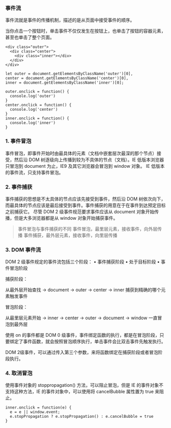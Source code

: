 ### 事件流

事件流就是事件的传播机制，描述的是从页面中接受事件的顺序。

当你点击一个按钮时，单击事件不仅仅发生在按钮上，也单击了按钮的容器元素，甚至也单击了整个页面。

```
<div class="outer">
  <div class="center">
    <div class="inner"></div>
  </div>
</div>
```
```
let outer = document.getElementsByClassName('outer')[0],
center = document.getElementsByClassName('center')[0],
inner = document.getElementsByClassName('inner')[0];

outer.onclick = function() {
  console.log('outer')
}
center.onclick = function() {
  console.log('center')
}
inner.onclick = function() {
  console.log('inner')
}
```
### 1. 事件冒泡

事件冒泡，即事件开始时由最具体的元素（文档中嵌套层次最深的那个节点）接受，然后沿 DOM 树逐级向上传播到较为不具体的节点（文档）。IE 低版本浏览器只冒泡到 document 为止，IE9 及其它浏览器会冒泡到 window 对象。
IE 低版本的事件流，只支持事件冒泡。

### 2. 事件捕获
事件捕获的思想是不太具体的节点应该先接受到事件，然后沿 DOM 树依次向下，而最具体的节点应该是最后接受到事件。事件捕获的用意在于在事件到达预定目标之前捕获它。
尽管 DOM 2 级事件规范要求事件应该从 document 对象开始传播，但是大多浏览器都是从 window 对象开始捕获事件。

> 事件冒泡与事件捕获的不同
事件冒泡，最里层元素，接收事件，向外层传播
事件捕获，最外层元素，接收事件，向里层传播

### 3. DOM 事件流
DOM 2 级事件规定的事件流包括三个阶段：
• 事件捕获阶段
• 处于目标阶段
• 事件冒泡阶段

捕获阶段：

从最外层开始查找 -> document -> outer -> center -> inner 捕获到精确的哪个元素触发事件

冒泡阶段：

从最里层元素开始 -> inner -> center -> outer -> document -> window 一直冒泡到最外层

使用 on 的事件都是 DOM 0 级事件，事件绑定函数的执行，都是在冒泡阶段，只要绑定了事件函数，就会按照冒泡顺序执行，单击事件会比双击事件先触发执行。

DOM 2级事件，可以通过传入第三个参数，来将函数绑定在捕获阶段或者冒泡阶段执行。

### 4. 取消冒泡

使用事件对象的 stoppropagation() 方法，可以阻止冒泡，但是 IE 的事件对象不支持这种方法，IE 的事件对象中，可以使用将 cancelBubble 属性置为 true 来阻止。

```
inner.onclick = function(e) {
  e = e || window.event;
  e.stopPropagation ? e.stopPropagation() : e.cancelBubble = true
}
```